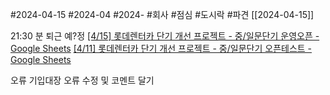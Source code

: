 #2024-04-15
#2024-04 
#2024- 
#회사 
#점심 
#도시락
#파견 [[2024-04-15]] 

21:30 분 퇴근 예?정
[[4/15] 롯데렌터카 단기 개선 프로젝트 - 중/일문단기 운영오픈 - Google Sheets](https://docs.google.com/spreadsheets/d/1Yrx-CFNLO3gKw5VZPAA0FvYugghDkikqDw6-AgsLoaQ/edit#gid=1547851345)
[[4/11] 롯데렌터카 단기 개선 프로젝트 - 중/일문단기 오픈테스트 - Google Sheets](https://docs.google.com/spreadsheets/d/1YT21UQsUbjt4ZMwXbDNAK60VilGGoOrrLJQHQHFU1Qk/edit#gid=1572871787)

오류 기입대장 오류 수정 및 코멘트 달기
